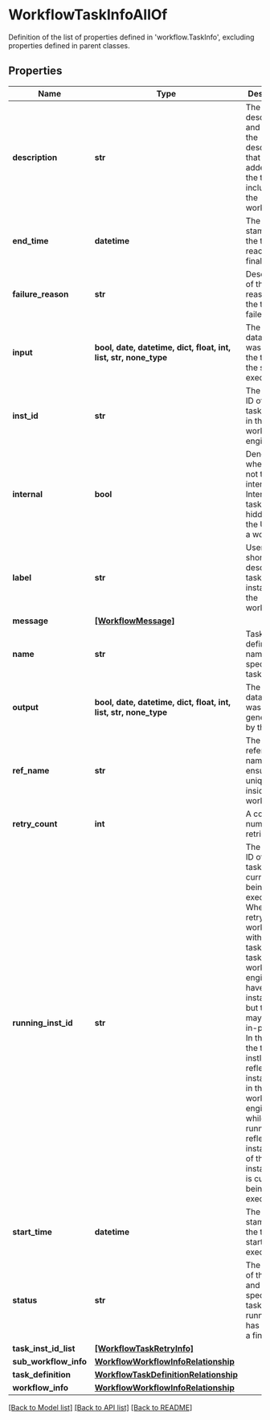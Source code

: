 # WorkflowTaskInfoAllOf

Definition of the list of properties defined in 'workflow.TaskInfo', excluding properties defined in parent classes.
## Properties
Name | Type | Description | Notes
------------ | ------------- | ------------- | -------------
**description** | **str** | The task description and this is the description that was added when the task was included into the workflow. | [optional] [readonly] 
**end_time** | **datetime** | The time stamp when the task reached a final state. | [optional] [readonly] 
**failure_reason** | **str** | Description of the reason why the task failed. | [optional] [readonly] 
**input** | **bool, date, datetime, dict, float, int, list, str, none_type** | The input data that was sent to the task at the start of execution. | [optional] [readonly] 
**inst_id** | **str** | The instance ID of the task running in the workflow engine. | [optional] [readonly] 
**internal** | **bool** | Denotes whether or not this is an internal task.  Internal tasks will be hidden from the UI within a workflow. | [optional] [readonly] 
**label** | **str** | User friendly short label to describe this task instance in the workflow. | [optional] [readonly] 
**message** | [**[WorkflowMessage]**](WorkflowMessage.md) |  | [optional] 
**name** | **str** | Task definition name which specifies the task type. | [optional] [readonly] 
**output** | **bool, date, datetime, dict, float, int, list, str, none_type** | The output data that was generated by this task. | [optional] [readonly] 
**ref_name** | **str** | The task reference name to ensure its unique inside a workflow. | [optional] [readonly] 
**retry_count** | **int** | A counter for number of retries. | [optional] [readonly] 
**running_inst_id** | **str** | The instance ID of the task that is currently being executed. When retrying a workflow with failed tasks, the task in workflow engine will have a new instance ID, but the task may still be in-progress. In this case, the task instId reflects the instance ID in the workflow engine, while runningInstId reflects the instance ID of the instance that is currently being executed. | [optional] [readonly] 
**start_time** | **datetime** | The time stamp when the task started execution. | [optional] [readonly] 
**status** | **str** | The status of the task and this will specify if the task is running or has reached a final state. | [optional] 
**task_inst_id_list** | [**[WorkflowTaskRetryInfo]**](WorkflowTaskRetryInfo.md) |  | [optional] 
**sub_workflow_info** | [**WorkflowWorkflowInfoRelationship**](WorkflowWorkflowInfoRelationship.md) |  | [optional] 
**task_definition** | [**WorkflowTaskDefinitionRelationship**](WorkflowTaskDefinitionRelationship.md) |  | [optional] 
**workflow_info** | [**WorkflowWorkflowInfoRelationship**](WorkflowWorkflowInfoRelationship.md) |  | [optional] 

[[Back to Model list]](../README.md#documentation-for-models) [[Back to API list]](../README.md#documentation-for-api-endpoints) [[Back to README]](../README.md)


